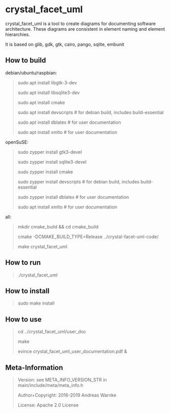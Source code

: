 
crystal_facet_uml
=============

crystal_facet_uml is a tool to create diagrams for documenting software architecture.
These diagrams are consistent in element naming and element hierarchies.

It is based on glib, gdk, gtk, cairo, pango, sqlite, embunit

How to build
-----------

debian/ubuntu/raspbian:

> sudo apt install libgtk-3-dev
>
> sudo apt install libsqlite3-dev
>
> sudo apt install cmake
>
> sudo apt install devscripts  # for debian build, includes build-essential
>
> sudo apt install dblatex  # for user documentation
>
> sudo apt install xmlto  # for user documentation

openSuSE:

> sudo zypper install gtk3-devel
>
> sudo zypper install sqlite3-devel
>
> sudo zypper install cmake
>
> sudo zypper install devscripts  # for debian build, includes build-essential
>
> sudo zypper install dblatex  # for user documentation
>
> sudo apt install xmlto  # for user documentation

all:

> mkdir cmake_build && cd cmake_build
>
> cmake -DCMAKE_BUILD_TYPE=Release ../crystal-facet-uml-code/
>
> make crystal_facet_uml

How to run
-----------

> ./crystal_facet_uml

How to install
-----------

> sudo make install

How to use
-----------

> cd ../crystal_facet_uml/user_doc
>
> make
>
> evince crystal_facet_uml_user_documentation.pdf &

Meta-Information
-----------

> Version: see META_INFO_VERSION_STR in main/include/meta/meta_info.h
>
> Author+Copyright: 2016-2019 Andreas Warnke
>
> License: Apache 2.0 License
